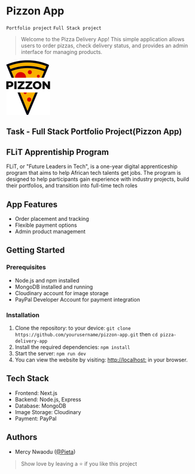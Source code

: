 # Pizzon App

`Portfolio project` `Full Stack project`

> Welcome to the Pizza Delivery App! This simple application allows users to order pizzas, check delivery status, and provides an admin interface for managing products.

![Pizzon App](./public/logo.png)

## Task - Full Stack Portfolio Project(Pizzon App)

## FLiT Apprentiship Program

FLiT, or "Future Leaders in Tech", is a one-year digital apprenticeship program that aims to help African tech talents get jobs. The program is designed to help participants gain experience with industry projects, build their portfolios, and transition into full-time tech roles

## App Features

- Order placement and tracking
- Flexible payment options
- Admin product management

## Getting Started

### Prerequisites

- Node.js and npm installed
- MongoDB installed and running
- Cloudinary account for image storage
- PayPal Developer Account for payment integration

### Installation

1. Clone the repository: to your device: 
    `git clone https://github.com/yourusername/pizzon-app.git`
    then
    `cd pizza-delivery-app`
2. Install the required dependencies:
    `npm install` 
3. Start the server:
    `npm run dev`
4. You can view the website by visiting:
    [http://localhost:](http://localhost:3000) in your browser.

## Tech Stack

- Frontend: Next.js
- Backend: Node.js, Express
- Database: MongoDB
- Image Storage: Cloudinary
- Payment: PayPal

## Authors

- Mercy Nwaodu ([@Pieta](https://github.com/pieta9221))


> Show love by leaving a ⭐️ if you like this project 